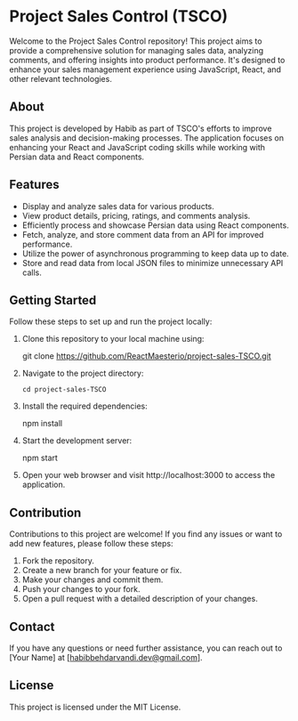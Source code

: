 # Project Sales Control (TSCO)

Welcome to the Project Sales Control repository! This project aims to provide a comprehensive solution for managing sales data, analyzing comments, and offering insights into product performance. It's designed to enhance your sales management experience using JavaScript, React, and other relevant technologies.

## About

This project is developed by Habib as part of TSCO's efforts to improve sales analysis and decision-making processes. The application focuses on enhancing your React and JavaScript coding skills while working with Persian data and React components.

## Features

- Display and analyze sales data for various products.
- View product details, pricing, ratings, and comments analysis.
- Efficiently process and showcase Persian data using React components.
- Fetch, analyze, and store comment data from an API for improved performance.
- Utilize the power of asynchronous programming to keep data up to date.
- Store and read data from local JSON files to minimize unnecessary API calls.

## Getting Started

Follow these steps to set up and run the project locally:

1. Clone this repository to your local machine using:

   git clone https://github.com/ReactMaesterio/project-sales-TSCO.git

2. Navigate to the project directory:

    <code>cd project-sales-TSCO</code>

3. Install the required dependencies:

    npm install

4. Start the development server:

    npm start

5. Open your web browser and visit http://localhost:3000 to access the application.

## Contribution
Contributions to this project are welcome! If you find any issues or want to add new features, please follow these steps:

1. Fork the repository.
2. Create a new branch for your feature or fix.
3. Make your changes and commit them.
4. Push your changes to your fork.
5. Open a pull request with a detailed description of your changes.

## Contact
If you have any questions or need further assistance, you can reach out to [Your Name] at [habibbehdarvandi.dev@gmail.com].

## License
This project is licensed under the MIT License.